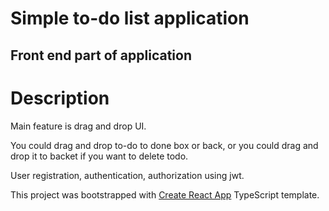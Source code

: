 # Simple to-do list application

## Front end part of application

# Description

  Main feature is drag and drop UI. 
  
  You could drag and drop to-do to done box or back, or you could drag and drop it to backet if you want to delete todo.
  
  User registration, authentication, authorization using jwt.
  
  This project was bootstrapped with [Create React App](https://github.com/facebook/create-react-app) TypeScript template.
